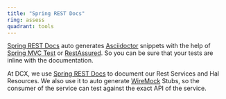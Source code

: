 ```yaml
---
title: "Spring REST Docs"
ring: assess
quadrant: tools
---
```


[Spring REST Docs](https://projects.spring.io/spring-restdocs/) auto generates [Asciidoctor](http://asciidoctor.org/) snippets with the help of [Spring MVC Test](http://docs.spring.io/spring/docs/current/spring-framework-reference/htmlsingle#spring-mvc-test-framework) or [RestAssured](/tools/rest-assured.html).
So you can be sure that your tests are inline with the documentation.

At DCX, we use [Spring REST Docs](https://projects.spring.io/spring-restdocs/) to document our Rest Services and Hal Resources.
We also use it to auto generate [WireMock](/tools/wiremock.html) Stubs, so the consumer of the service can test against the exact API of the service.
